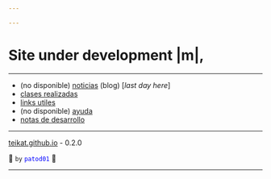 ```yaml
---

---
```


<link rel="icon" href="etc/icon.png">

# Site under development |m|,

---

- (no disponible) [noticias][] (blog) [*last day here*] 
- [clases realizadas][clases]
- [links utiles][links]
- (no disponible) [ayuda][]
- [notas de desarrollo][dev]

---

[teikat.github.io][teikat] - 0.2.0

:ghost: `by` <span style="color: blue;">`patod01`</span> :ghost:

[noticias]: notice.md
[clases]: clases.md
[links]: links.md
[ayuda]: help.md
[dev]: dev
[teikat]: https://teikat.github.io

---
